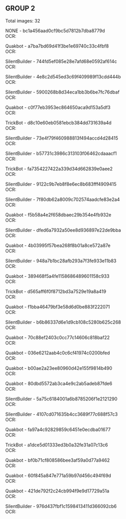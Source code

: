 ## GROUP 2
Total images: 32  

NONE - bc1a456aad0cf9bc5d7812b7dba8779d  
OCR:   

Quakbot - a7ba7bd69d41f3be1e69740c33c4fbf8  
OCR:   

SilentBuilder - 744fd5ef085e28e7afd68e0592af614c  
OCR:   

SilentBuilder - 4e8c2d545ed3c69f409989f13cdd444b  
OCR:   

SilentBuilder - 5900268b8d34eca1bb3b6be7fc76dbaf  
OCR:   

Quakbot - c0f77eb3953ec864650aca9d153a5df3  
OCR:   

TrickBot - d8c10e60eb0581ebcb384dd731639a4d  
OCR:   

SilentBuilder - 73e4f79f460988813f494accd4d28415  
OCR:   

SilentBuilder - b57731c3986c313103f06462cdaaacf1  
OCR:   

TrickBot - fa7354227422a339d34d662839e0aee2  
OCR:   

SilentBuilder - 9122c9b7eb8f8e6ec8b683fff4909415  
OCR:   

SilentBuilder - 7f80db62a8009c702574aadcfe83e2a4  
OCR:   

Quakbot - f5b58a4e2f658dbaec29b354e4fb932e  
OCR:   

SilentBuilder - dfed6a7932a50ee8d936897e22de9bba  
OCR:   

Quakbot - 4b03995f57bea268f8b01a8ce572a87e  
OCR:   

SilentBuilder - 948a7b1bc28afb293a7f3fe933e11b83  
OCR:   

Quakbot - 389468f5a4fe1158686489601158c933  
OCR:   

TrickBot - d565aff6f0f8712bd3a7529e19a8a419  
OCR:   

Quakbot - f1bba46479bf3e58d6d0be883f222071  
OCR:   

SilentBuilder - b6b86337d6e1d9cb108c5280b625c268  
OCR:   

Quakbot - 70c88ef2403c0cc77c14606c818baf22  
OCR:   

Quakbot - 036e6212aab4c0c6cf41974c0200bfed  
OCR:   

Quakbot - b00ae2a23ee80960d42e155f9814b490  
OCR:   

Quakbot - 80dbd5572ab3ca4e9c2ab5adeb87fde6  
OCR:   

SilentBuilder - 5a75c6184001a6b8785206f1e2121290  
OCR:   

SilentBuilder - 4107cd071635b4cc3689f77c688f57c3  
OCR:   

Quakbot - fa97a4c92829859c6451e0ecdba01677  
OCR:   

TrickBot - a1dce5d01333ed3b0a32fe31a07c13c6  
OCR:   

Quakbot - bf0b71cf808586bee3af59a0d77a9462  
OCR:   

Quakbot - 60f845a847e771a59b97d456c494f69d  
OCR:   

Quakbot - 421de792f2c24cb994f9e9d17729a51a  
OCR:   

SilentBuilder - 976d437fbf1c1598413411d366092cb6  
OCR:   

